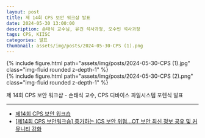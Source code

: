 ```yaml
---
layout: post
title: 제 14회 CPS 보안 워크샵 발표
date: 2024-05-30 13:00:00
description: 손태식 교수님, 유건 석사과정, 오수빈 석사과정
tags: CPS, KIISC
categories: 발표
thumbnail: assets/img/posts/2024-05-30-CPS (1).png
---
```


<div class="row mt-3">
    <div class="col-sm mt-3 mt-md-0">
        {% include figure.html path="assets/img/posts/2024-05-30-CPS (1).jpg" class="img-fluid rounded z-depth-1" %}
    </div>
</div>
<div class="row mt-3">
    <div class="col-sm mt-3 mt-md-0">
        {% include figure.html path="assets/img/posts/2024-05-30-CPS (2).png" class="img-fluid rounded z-depth-1" %}
    </div>
</div>
<div class="caption">

</div>

제 14회 CPS 보안 워크샵 - 손태식 교수, CPS 디바이스 파일시스템 포렌식 발표

<hr>

- [제14회 CPS 보안 워크숍](https://kiisc.or.kr/bbs/pe/article/3524)
- [[제14회 CPS 보안워크숍] 증가하는 ICS 보안 위협...OT 보안 최신 정보 공유 및 커뮤니티 강화](https://www.dailysecu.com/news/articleView.html?idxno=156469)
